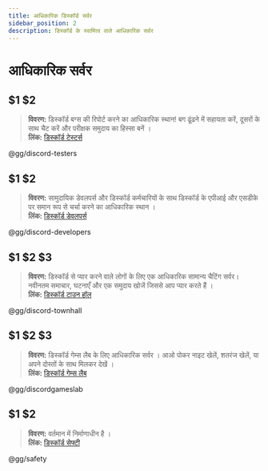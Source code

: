 ```yaml
---
title: आधिकारिक डिस्कॉर्ड सर्वर
sidebar_position: 2
description: डिस्कॉर्ड के स्वामित्व वाले आधिकारिक सर्वर
---
```


# आधिकारिक सर्वर

## $1 $2 

> **विवरण:** डिस्कॉर्ड बग्स की रिपोर्ट करने का आधिकारिक स्थान! बग ढूंढने में सहायता करें, दूसरों के साथ चैट करें और परीक्षक समुदाय का हिस्सा बनें ।   <br/>
**लिंक:** [डिस्कॉर्ड टेस्टर्स](https://discord.gg/discord-testers)

@gg/discord-testers


## $1 $2

> **विवरण:** सामुदायिक डेवलपर्स और डिस्कॉर्ड कर्मचारियों के साथ डिस्कॉर्ड के एपीआई और एसडीके पर समान रूप से चर्चा करने का आधिकारिक स्थान ।   <br/>
**लिंक:** [डिस्कॉर्ड डेवलपर्स](https://discord.gg/discord-developers)

@gg/discord-developers

## $1 $2 $3 

> **विवरण:** डिस्कॉर्ड से प्यार करने वाले लोगों के लिए एक आधिकारिक सामान्य चैटिंग सर्वर। नवीनतम समाचार, घटनाएँ और एक समुदाय खोजें जिससे आप प्यार करते हैं ।   <br/>
**लिंक:** [डिस्कॉर्ड टाउन हॉल](https://discord.gg/discord-townhall)

@gg/discord-townhall

## $1 $2 $3 

> **विवरण:** डिस्कॉर्ड गेम्स लैब के लिए आधिकारिक सर्वर । आओ पोकर नाइट खेलें, शतरंज खेलें, या अपने दोस्तों के साथ मिलकर देखें ।   <br/>
**लिंक:** [डिस्कॉर्ड गेम्स लैब](https://discord.gg/discordgameslab)

@gg/discordgameslab

## $1 $2

> **विवरण:** वर्तमान में निर्माणाधीन है ।  <br/>
**लिंक:** [डिस्कॉर्ड सेफ्टी](https://discord.gg/safety)

@gg/safety
